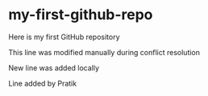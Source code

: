 # my-first-github-repo
Here is my first GitHub repository

This line was modified manually during conflict resolution

New line was added locally

Line added by Pratik
